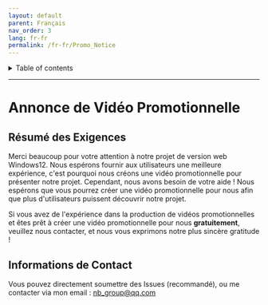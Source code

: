 ```yaml
---
layout: default
parent: Français
nav_order: 3
lang: fr-fr
permalink: /fr-fr/Promo_Notice
---
```


<details close markdown="block">
  <summary>
    Table of contents
  </summary>
  {: .text-delta }
- TOC
{:toc}
</details>

---
# Annonce de Vidéo Promotionnelle

## Résumé des Exigences
Merci beaucoup pour votre attention à notre projet de version web Windows12. Nous espérons fournir aux utilisateurs une meilleure expérience, c'est pourquoi nous créons une vidéo promotionnelle pour présenter notre projet. Cependant, nous avons besoin de votre aide ! Nous espérons que vous pourrez créer une vidéo promotionnelle pour nous afin que plus d'utilisateurs puissent découvrir notre projet.

Si vous avez de l'expérience dans la production de vidéos promotionnelles et êtes prêt à créer une vidéo promotionnelle pour nous **gratuitement**, veuillez nous contacter, et nous vous exprimons notre plus sincère gratitude !

## Informations de Contact
Vous pouvez directement soumettre des Issues (recommandé), ou me contacter via mon email : nb_group@qq.com
